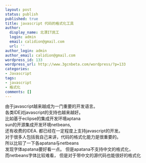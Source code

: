 ```yaml
---
layout: post
status: publish
published: true
title: javascript 代码的格式化工具
author:
  display_name: 北漂IT民工
  login: admin
  email: calidion@gmail.com
  url: ''
author_login: admin
author_email: calidion@gmail.com
wordpress_id: 133
wordpress_url: http://www.3gcnbeta.com/wordpress/?p=133
categories:
- Javascript
tags:
- javascript
- 格式化
comments: []
---
```

<p>由于javascript越来越成为一门重要的开发语言。<br />
各类IDE对javascript的支持也越来越好。<br />
比如基于eclipse的集成开发环境aptana<br />
sun的开源集成开发环境netbeans,<br />
还有收费的IDEA. 都已经在一定程度上支持javascript的开发。<br />
对于很多人包括我自己来讲，代码的格式化能力是很重要的。<br />
所以比较了一下各apatana与netbeans<br />
发现字体apatana要好看一点。 但是apatana不支持中文的格式化，<br />
而netbeans字体比较难看， 但是对于带中文的源代码也能很好的格式化</p>
